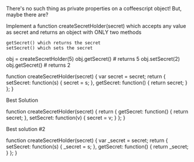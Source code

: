 There's no such thing as private properties on a coffeescript object! But, maybe there are?

Implement a function createSecretHolder(secret) which accepts any value as secret and returns an object with ONLY two methods

    getSecret() which returns the secret
    setSecret() which sets the secret

obj = createSecretHolder(5)
obj.getSecret() # returns 5
obj.setSecret(2)
obj.getSecret() # returns 2

function createSecretHolder(secret) {
var secret = secret;
  	return {
    	setSecret: function(s) {
      	   secret = s;
    },
    	getSecret: function() {
      	   return secret;
    }
  };
}

Best Solution

function createSecretHolder(secret) {
  return {
    getSecret: function() { return secret; },
    setSecret: function(v) { secret = v; }
  };
}

Best solution #2

function createSecretHolder(secret) {
  var _secret = secret;
  return {
    setSecret: function(s) {
      _secret = s;
    },
    getSecret: function() {
      return _secret;
    }
  };
}

